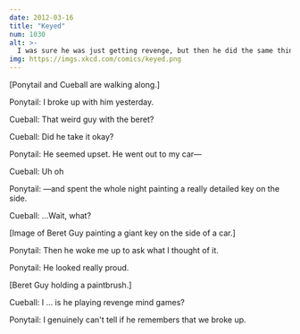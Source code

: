 ```yaml
---
date: 2012-03-16
title: "Keyed"
num: 1030
alt: >-
  I was sure he was just getting revenge, but then he did the same thing to Carrie Underwood. Then he mailed me a scone. I think I'm giving up dating.
img: https://imgs.xkcd.com/comics/keyed.png
---
```

[Ponytail and Cueball are walking along.]

Ponytail: I broke up with him yesterday.

Cueball: That weird guy with the beret?

Cueball: Did he take it okay?

Ponytail: He seemed upset. He went out to my car—

Cueball: Uh oh

Ponytail: —and spent the whole night painting a really detailed key on the side.

Cueball: ...Wait, what?

[Image of Beret Guy painting a giant key on the side of a car.]

Ponytail: Then he woke me up to ask what I thought of it.

Ponytail: He looked really proud.

[Beret Guy holding a paintbrush.]

Cueball: I ... is he playing revenge mind games?

Ponytail: I genuinely can't tell if he remembers that we broke up.